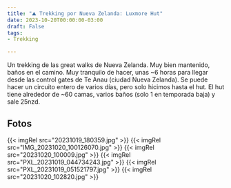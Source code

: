 ```yaml
---
title: "⛰ Trekking por Nueva Zelanda: Luxmore Hut"
date: 2023-10-20T00:00:00-03:00
draft: False
tags:
- Trekking

---
```


Un trekking de las great walks de Nueva Zelanda. Muy bien mantenido, baños en el camino. Muy tranquilo de hacer, unas ~6 horas para llegar desde las control gates de Te Anau (ciudad Nueva Zelanda). Se puede hacer un circuito entero de varios días, pero solo hicimos hasta el hut. El hut tiene alrededor de ~60 camas, varios baños (solo 1 en temporada baja) y sale 25nzd.

## Fotos

{{< imgRel src="20231019_180359.jpg" >}}
{{< imgRel src="IMG_20231020_100126070.jpg" >}}
{{< imgRel src="20231020_100009.jpg" >}}
{{< imgRel src="PXL_20231019_044734243.jpg" >}}
{{< imgRel src="PXL_20231019_051521797.jpg" >}}
{{< imgRel src="20231020_102820.jpg" >}}

